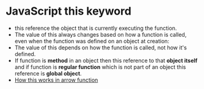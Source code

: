 # JavaScript this keyword
* this reference the object that is currently executing the function.
* The value of this always changes based on how a function is called, even when the function was defined on an object at creation:
* The value of this depends on how the function is called, not how it's defined.
* If function is **method** in an object then this reference to that **object itself** and if function is **regular function** which is not part of an object this reference is **global object**. 
* [How this works in arrow function](https://github.com/Sahil-Simform-09/learn-js/tree/main/js-function)
